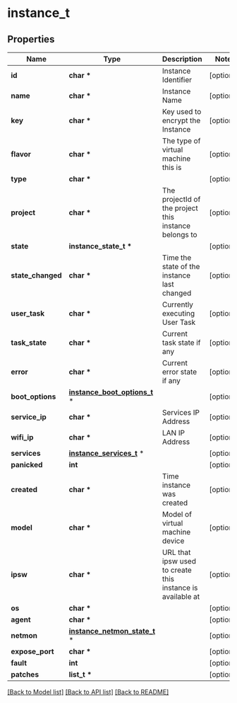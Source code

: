# instance_t

## Properties
Name | Type | Description | Notes
------------ | ------------- | ------------- | -------------
**id** | **char \*** | Instance Identifier | [optional] 
**name** | **char \*** | Instance Name | [optional] 
**key** | **char \*** | Key used to encrypt the Instance | [optional] 
**flavor** | **char \*** | The type of virtual machine this is | [optional] 
**type** | **char \*** |  | [optional] 
**project** | **char \*** | The projectId of the project this instance belongs to | [optional] 
**state** | **instance_state_t \*** |  | [optional] 
**state_changed** | **char \*** | Time the state of the instance last changed | [optional] 
**user_task** | **char \*** | Currently executing User Task | [optional] 
**task_state** | **char \*** | Current task state if any | [optional] 
**error** | **char \*** | Current error state if any | [optional] 
**boot_options** | [**instance_boot_options_t**](instance_boot_options.md) \* |  | [optional] 
**service_ip** | **char \*** | Services IP Address | [optional] 
**wifi_ip** | **char \*** | LAN IP Address | [optional] 
**services** | [**instance_services_t**](instance_services.md) \* |  | [optional] 
**panicked** | **int** |  | [optional] 
**created** | **char \*** | Time instance was created | [optional] 
**model** | **char \*** | Model of virtual machine device | [optional] 
**ipsw** | **char \*** | URL that ipsw used to create this instance is available at | [optional] 
**os** | **char \*** |  | [optional] 
**agent** | **char \*** |  | [optional] 
**netmon** | [**instance_netmon_state_t**](instance_netmon_state.md) \* |  | [optional] 
**expose_port** | **char \*** |  | [optional] 
**fault** | **int** |  | [optional] 
**patches** | **list_t \*** |  | [optional] 

[[Back to Model list]](../README.md#documentation-for-models) [[Back to API list]](../README.md#documentation-for-api-endpoints) [[Back to README]](../README.md)


